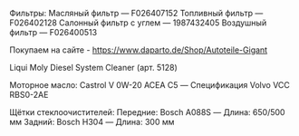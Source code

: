 Фильтры:
Масляный фильтр — F026407152
Топливный фильтр — F026402128
Салонный фильтр с углем — 1987432405
Воздушный фильтр — F026400513

Покупаем на сайте - https://www.daparto.de/Shop/Autoteile-Gigant

Liqui Moly Diesel System Cleaner (арт. 5128)


Моторное масло:
Castrol V 0W-20 ACEA C5 — Спецификация Volvo VCC RBS0-2AE

Щётки стеклоочистителей:
Передние: Bosch A088S — Длина: 650/500 мм
Задний: Bosch H304 — Длина: 300 мм
